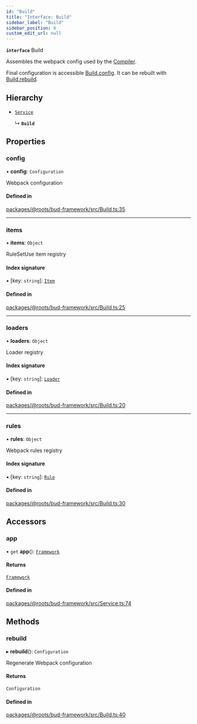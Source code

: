 ```yaml
---
id: "Build"
title: "Interface: Build"
sidebar_label: "Build"
sidebar_position: 0
custom_edit_url: null
---
```


**`interface`** Build

Assembles the webpack config used by the [Compiler](Compiler.md).

Final configuration is accessible [Build.config](Build.md#config).
It can be rebuilt with [Build.rebuild](Build.md#rebuild).

## Hierarchy

- [`Service`](../classes/Service.md)

  ↳ **`Build`**

## Properties

### config

• **config**: `Configuration`

Webpack configuration

#### Defined in

[packages/@roots/bud-framework/src/Build.ts:35](https://github.com/roots/bud/blob/017bef370/packages/@roots/bud-framework/src/Build.ts#L35)

___

### items

• **items**: `Object`

RuleSetUse item registry

#### Index signature

▪ [key: `string`]: [`Item`](Build.Item-1.md)

#### Defined in

[packages/@roots/bud-framework/src/Build.ts:25](https://github.com/roots/bud/blob/017bef370/packages/@roots/bud-framework/src/Build.ts#L25)

___

### loaders

• **loaders**: `Object`

Loader registry

#### Index signature

▪ [key: `string`]: [`Loader`](Build.Loader-1.md)

#### Defined in

[packages/@roots/bud-framework/src/Build.ts:20](https://github.com/roots/bud/blob/017bef370/packages/@roots/bud-framework/src/Build.ts#L20)

___

### rules

• **rules**: `Object`

Webpack rules registry

#### Index signature

▪ [key: `string`]: [`Rule`](Build.Rule-1.md)

#### Defined in

[packages/@roots/bud-framework/src/Build.ts:30](https://github.com/roots/bud/blob/017bef370/packages/@roots/bud-framework/src/Build.ts#L30)

## Accessors

### app

• `get` **app**(): [`Framework`](../classes/Framework.md)

#### Returns

[`Framework`](../classes/Framework.md)

#### Defined in

[packages/@roots/bud-framework/src/Service.ts:74](https://github.com/roots/bud/blob/017bef370/packages/@roots/bud-framework/src/Service.ts#L74)

## Methods

### rebuild

▸ **rebuild**(): `Configuration`

Regenerate Webpack configuration

#### Returns

`Configuration`

#### Defined in

[packages/@roots/bud-framework/src/Build.ts:40](https://github.com/roots/bud/blob/017bef370/packages/@roots/bud-framework/src/Build.ts#L40)
